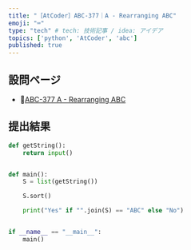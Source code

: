 ```yaml
---
title: "［AtCoder］ABC-377｜A - Rearranging ABC"
emoji: "⌨️"
type: "tech" # tech: 技術記事 / idea: アイデア
topics: ['python', 'AtCoder', 'abc']
published: true
---
```


## 設問ページ

- 🔗[ABC-377 A - Rearranging ABC](https://atcoder.jp/contests/abc377/tasks/abc377_a)

## 提出結果

```python
def getString():
    return input()


def main():
    S = list(getString())

    S.sort()

    print("Yes" if "".join(S) == "ABC" else "No")


if __name__ == "__main__":
    main()
```
